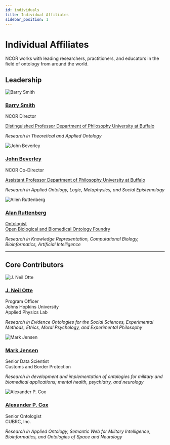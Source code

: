 ```yaml
---
id: individuals
title: Individual Affiliates
sidebar_position: 1
---
```


# Individual Affiliates

NCOR works with leading researchers, practitioners, and educators in the field of ontology from around the world.

## Leadership

<div className="row">
  <div className="col col--4 margin-bottom--lg">
    <div className="card">
      <div className="card__image" style={{paddingTop: '20px'}}>
        <img src="/img/people/barry_smith.jpeg" alt="Barry Smith" style={{borderRadius: '50%', width: '100px', height: '100px', margin: '0 auto', display: 'block', border: '2px solid #9e7418'}} />
      </div>
      <div className="card__body text--center">
        <h3><a href="http://ontology.buffalo.edu/smith/">Barry Smith</a></h3>
        <p>NCOR Director</p>
        <p><a href="//www.buffalo.edu/cas/philosophy.html">Distinguished Professor Department of Philosophy University at Buffalo</a></p>
        <p><em>Research in Theoretical and Applied Ontology</em></p>
      </div>
    </div>
  </div>
  
  <div className="col col--4 margin-bottom--lg">
    <div className="card">
      <div className="card__image" style={{paddingTop: '20px'}}>
        <img src="/img/people/john_beverley.jpeg" alt="John Beverley" style={{borderRadius: '50%', width: '100px', height: '100px', margin: '0 auto', display: 'block', border: '2px solid #9e7418'}} />
      </div>
      <div className="card__body text--center">
        <h3><a href="https://johnbeverley.com">John Beverley</a></h3>
        <p>NCOR Co-Director</p>
        <p><a href="https://www.buffalo.edu/cas/philosophy.html">Assistant Professor Department of Philosophy University at Buffalo</a></p>
        <p><em>Research in Applied Ontology, Logic, Metaphysics, and Social Epistemology</em></p>
      </div>
    </div>
  </div>
  
  <div className="col col--4 margin-bottom--lg">
    <div className="card">
      <div className="card__image" style={{paddingTop: '20px'}}>
        <img src="https://ubwp.buffalo.edu/ncor/wp-content/uploads/sites/40/2015/10/Alan-Ruttenberg-300x225.jpg" alt="Allen Ruttenberg" style={{borderRadius: '50%', width: '100px', height: '100px', margin: '0 auto', display: 'block', border: '2px solid #9e7418'}} />
      </div>
      <div className="card__body text--center">
        <h3><a href="//creativecommons.org/about/program-areas/open-science">Alan Ruttenberg</a></h3>
        <p><a href="//obofoundry.org/">Ontologist <br/> Open Biological and Biomedical Ontology Foundry</a></p>
        <p><em>Research in Knowledge Representation, Computational Biology, Bioinformatics, Artificial Intelligence</em></p>
      </div>
    </div>
  </div>
</div>

---

## Core Contributors

<div className="row">
  <div className="col col--4 margin-bottom--lg">
    <div className="card">
      <div className="card__image" style={{paddingTop: '20px'}}>
        <img src="https://ubwp.buffalo.edu/ncor/wp-content/uploads/sites/40/2015/10/J-Neil-Otte-2.3.17-225x300.jpg" alt="J. Neil Otte" style={{borderRadius: '50%', width: '100px', height: '100px', margin: '0 auto', display: 'block', border: '2px solid #9e7418'}} />
      </div>
      <div className="card__body text--center">
        <h3><a href="https://www.jneilotte.com/">J. Neil Otte</a></h3>
        <p>Program Officer <br/> Johns Hopkins University <br/> Applied Physics Lab</p>
        <p><em>Research in Evidence Ontologies for the Social Sciences, Experimental Methods, Ethics, Moral Psychology, and Experimental Philosophy</em></p>
      </div>
    </div>
  </div>

  <div className="col col--4 margin-bottom--lg">
    <div className="card">
      <div className="card__image" style={{paddingTop: '20px'}}>
        <img src="https://ubwp.buffalo.edu/ncor/wp-content/uploads/sites/40/2015/10/mark_jensen_head_shot_sm-e1486422487967-300x279.jpg" alt="Mark Jensen" style={{borderRadius: '50%', width: '100px', height: '100px', margin: '0 auto', display: 'block', border: '2px solid #9e7418'}} />
      </div>
      <div className="card__body text--center">
        <h3><a href="//www.linkedin.com/in/mark-jensen-022a98103/">Mark Jensen</a></h3>
        <p>Senior Data Scientist <br/> Customs and Border Protection </p> 
        <p><em>Research in development and implementation of ontologies for military and biomedical applications; mental health, psychiatry, and neurology</em></p>
      </div>
    </div>
  </div>

  <div className="col col--4 margin-bottom--lg">
    <div className="card">
      <div className="card__image" style={{paddingTop: '20px'}}>
        <img src="https://ubwp.buffalo.edu/ncor/wp-content/uploads/sites/40/2021/09/CoxHeadshot-scaled.jpg" alt="Alexander P. Cox" style={{borderRadius: '50%', width: '100px', height: '100px', margin: '0 auto', display: 'block', border: '2px solid #9e7418'}} />
      </div>
      <div className="card__body text--center">
        <h3><a href="https://www.researchgate.net/scientific-contributions/Alexander-P-Cox-2039450745">Alexander P. Cox</a></h3>
        Senior Ontologist <br/> CUBRC, Inc.
        <p><em>Research in Applied Ontology, Semantic Web for Military Intelligence, Bioinformatics, and Ontologies of Space and Neurology</em></p>
      </div>
    </div>
  </div>
</div>